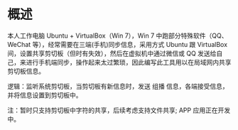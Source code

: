 # 概述

本人工作电脑 Ubuntu + VirtualBox（Win 7），Win 7 中跑部分特殊软件（QQ、WeChat 等），经常需要在三端(手机)同步信息，采用方式 Ubuntu 跟 VirtualBox 间，设置共享剪切板（但时有失效），然后在虚拟机中通过微信或 QQ 发送给自己，来进行手机端同步，操作起来太过繁琐，因此编写此工具用以在局域网内共享剪切板信息。

逻辑：监听系统剪切板，当剪切板有新信息时，发送 组播 信息，各端接受信息，并将信息设置到剪切板中。

注：暂时只支持剪切板中字符的共享，后续考虑支持文件共享; APP 应用正在开发中。